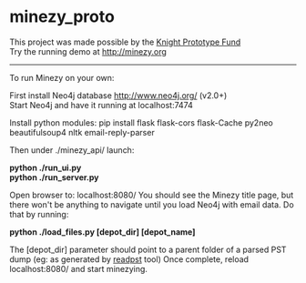 minezy_proto
============
This project was made possible by the <a href="http://www.knightfoundation.org/grants/201448427/">Knight Prototype Fund</a><br>
Try the running demo at <a href="http://minezy.org">http://minezy.org</a>


---------------------------
To run Minezy on your own:

First install Neo4j database http://www.neo4j.org/ (v2.0+)<br>
Start Neo4j and have it running at localhost:7474<br>

Install python modules:
pip install flask flask-cors flask-Cache py2neo beautifulsoup4 nltk email-reply-parser

Then under ./minezy_api/ launch:

<b>python ./run_ui.py<br>
python ./run_server.py</b><br>

Open browser to: localhost:8080/
You should see the Minezy title page, but there won't be anything to navigate until you load Neo4j with email data.
Do that by running:

<b>python ./load_files.py [depot_dir] [depot_name]</b>

The [depot_dir] parameter should point to a parent folder of a parsed PST dump (eg: as generated by <a href='http://www.five-ten-sg.com/libpst/rn01re01.html'>readpst</a> tool)
Once complete, reload localhost:8080/ and start minezying.
